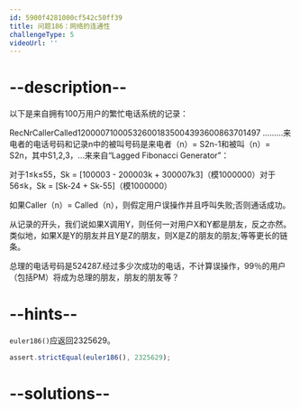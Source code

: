 ```yaml
---
id: 5900f4281000cf542c50ff39
title: 问题186：网络的连通性
challengeType: 5
videoUrl: ''
---
```


# --description--

以下是来自拥有100万用户的繁忙电话系统的记录：

RecNrCallerCalled120000710005326001835004393600863701497 .........来电者的电话号码和记录n中的被叫号码是来电者（n）= S2n-1和被叫（n）= S2n，其中S1,2,3，...来来自“Lagged Fibonacci Generator”：

对于1≤k≤55，Sk = \[100003 - 200003k + 300007k3]（模1000000）对于56≤k，Sk = \[Sk-24 + Sk-55]（模1000000）

如果Caller（n）= Called（n），则假定用户误操作并且呼叫失败;否则通话成功。

从记录的开头，我们说如果X调用Y，则任何一对用户X和Y都是朋友，反之亦然。类似地，如果X是Y的朋友并且Y是Z的朋友，则X是Z的朋友的朋友;等等更长的链条。

总理的电话号码是524287.经过多少次成功的电话，不计算误操作，99％的用户（包括PM）将成为总理的朋友，朋友的朋友等？

# --hints--

`euler186()`应返回2325629。

```js
assert.strictEqual(euler186(), 2325629);
```

# --solutions--

